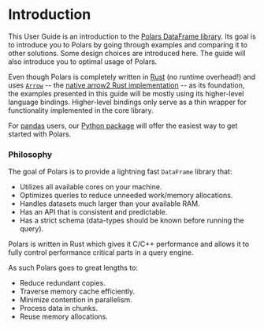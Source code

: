 # Introduction

This User Guide is an introduction to the [Polars DataFrame library](https://github.com/pola-rs/polars). Its goal is to introduce you to Polars by going through examples and comparing it to other
solutions. Some design choices are introduced here. The guide will also introduce you to optimal usage of Polars.

Even though Polars is completely written in [Rust](https://www.rust-lang.org/) (no runtime overhead!) and uses [`Arrow`](https://arrow.apache.org/) -- the
[native arrow2 Rust implementation](https://github.com/jorgecarleitao/arrow2) -- as its foundation, the examples presented in this guide will be mostly using its higher-level language
bindings. Higher-level bindings only serve as a thin wrapper for functionality implemented in the core library.

For [pandas](https://pandas.pydata.org/) users, our [Python package](https://pypi.org/project/polars/) will offer the easiest way to get started with Polars.

### Philosophy

The goal of Polars is to provide a lightning fast `DataFrame` library that:

- Utilizes all available cores on your machine.
- Optimizes queries to reduce unneeded work/memory allocations.
- Handles datasets much larger than your available RAM.
- Has an API that is consistent and predictable.
- Has a strict schema (data-types should be known before running the query).

Polars is written in Rust which gives it C/C++ performance and allows it to fully control performance critical parts
in a query engine.

As such Polars goes to great lengths to:

- Reduce redundant copies.
- Traverse memory cache efficiently.
- Minimize contention in parallelism.
- Process data in chunks.
- Reuse memory allocations.
